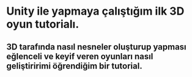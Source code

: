 # Unity ile yapmaya çalıştığım ilk 3D oyun tutorialı.
## 3D tarafında nasıl nesneler oluşturup yapması eğlenceli ve keyif veren oyunları nasıl geliştiririmi öğrendiğim bir tutorial.
